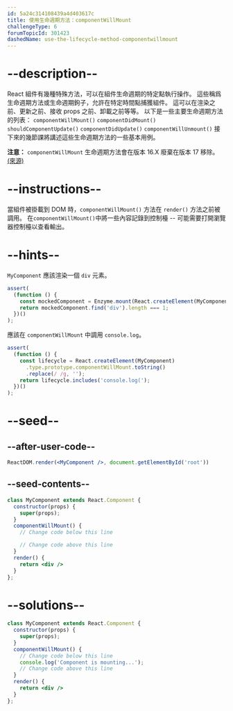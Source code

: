 ```yaml
---
id: 5a24c314108439a4d403617c
title: 使用生命週期方法：componentWillMount
challengeType: 6
forumTopicId: 301423
dashedName: use-the-lifecycle-method-componentwillmount
---
```


# --description--

React 組件有幾種特殊方法，可以在組件生命週期的特定點執行操作。 這些稱爲生命週期方法或生命週期鉤子，允許在特定時間點捕獲組件。 這可以在渲染之前、更新之前、接收 props 之前、卸載之前等等。 以下是一些主要生命週期方法的列表： `componentWillMount()` `componentDidMount()` `shouldComponentUpdate()` `componentDidUpdate()` `componentWillUnmount()` 接下來的幾節課將講述這些生命週期方法的一些基本用例。

**注意：** `componentWillMount` 生命週期方法會在版本 16.X 廢棄在版本 17 移除。 [(來源)](https://reactjs.org/blog/2018/03/27/update-on-async-rendering.html)

# --instructions--

當組件被掛載到 DOM 時，`componentWillMount()` 方法在 `render()` 方法之前被調用。 在`componentWillMount()`中將一些內容記錄到控制檯 -- 可能需要打開瀏覽器控制檯以查看輸出。

# --hints--

`MyComponent` 應該渲染一個 `div` 元素。

```js
assert(
  (function () {
    const mockedComponent = Enzyme.mount(React.createElement(MyComponent));
    return mockedComponent.find('div').length === 1;
  })()
);
```

應該在 `componentWillMount` 中調用 `console.log`。

```js
assert(
  (function () {
    const lifecycle = React.createElement(MyComponent)
      .type.prototype.componentWillMount.toString()
      .replace(/ /g, '');
    return lifecycle.includes('console.log(');
  })()
);
```

# --seed--

## --after-user-code--

```jsx
ReactDOM.render(<MyComponent />, document.getElementById('root'))
```

## --seed-contents--

```jsx
class MyComponent extends React.Component {
  constructor(props) {
    super(props);
  }
  componentWillMount() {
    // Change code below this line

    // Change code above this line
  }
  render() {
    return <div />
  }
};
```

# --solutions--

```jsx
class MyComponent extends React.Component {
  constructor(props) {
    super(props);
  }
  componentWillMount() {
    // Change code below this line
    console.log('Component is mounting...');
    // Change code above this line
  }
  render() {
    return <div />
  }
};
```
